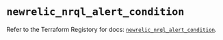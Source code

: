 # `newrelic_nrql_alert_condition`

Refer to the Terraform Registory for docs: [`newrelic_nrql_alert_condition`](https://registry.terraform.io/providers/newrelic/newrelic/3.26.1/docs/resources/nrql_alert_condition).
